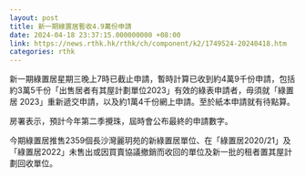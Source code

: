 ```yaml
---
layout: post
title: 新一期綠置居暫收4.9萬份申請
date: 2024-04-18 23:37:15.000000000 +08:00
link: https://news.rthk.hk/rthk/ch/component/k2/1749524-20240418.htm
categories: rthk
---
```


新一期綠置居星期三晚上7時已截止申請，暫時計算已收到約4萬9千份申請，包括約3萬5千份「出售居者有其屋計劃單位2023」有效的綠表申請者，毋須就「綠置居 2023」重新遞交申請，以及約1萬4千份網上申請。至於紙本申請就有待點算。

房署表示，預計今年第二季攪珠，屆時會公布最終的申請數字。

今期綠置居推售2359個長沙灣麗玥苑的新綠置居單位、在「綠置居2020/21」及「綠置居2022」未售出或因買賣協議撤銷而收回的單位及新一批的租者置其屋計劃回收單位。
